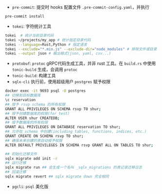 - `pre-commit`: 提交时 hooks
配置文件 `.pre-commit-config.yaml`，并执行
```bash
pre-commit install
```
- `tokei`: 字符统计工具

```bash
tokei  # 统计当前目录代码
tokei ~/projects/my_app # 统计指定目录代码
tokei --language=Rust,Python # 指定语言
tokei --exclude="*.min.js" --exclude-dir="node_modules" # 排除文件或目录
tokei --output json # 输出格式(json, yaml, csv...)
```
- `protobuf`: `protoc` gRPC代码生成工具，并非 rust 工具。在 `build.rs` 中使用 `tonic-build` 生成，会调用 `protoc`
- `tonic-build`: 构建工具
- `sqlx-cli`
执行前，使用超级用户 `postgres` 赋予权限
```bash
docker exec -it 9693 psql -U postgres
## 切换到目标数据库
\c reservation
## 授予 rsvp schema 的所有权限
GRANT ALL PRIVILEGES ON SCHEMA rsvp TO shur;
## 授予创建数据库的权限(for test)
ALTER USER shur CREATEDB;
## 授予数据库的所有权限
GRANT ALL PRIVILEGES ON DATABASE reservation TO shur;
## 允许在 schema 中创建(including tables, functions, indices, etc.)
GRANT CREATE ON SCHEMA rsvp TO shur;
## 确保未来创建的表自动授予权限
ALTER DEFAULT PRIVILEGES IN SCHEMA rsvp GRANT ALL ON TABLES TO shur;
```


```bash
## 初始化迁移文件
sqlx migrate add init -r
## 运行迁移
sqlx migrate run ## 会生成一个名叫 _sqlx_migrations 的表记录迁移日志
## 回滚迁移
sqlx migrate revert ## sqlx migrate down 完全相同
```
- `pgcli`: `psql` 美化版
